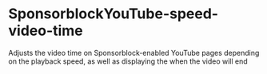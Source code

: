 # SponsorblockYouTube-speed-video-time
Adjusts the video time on Sponsorblock-enabled YouTube pages depending on the playback speed, as well as displaying the when the video will end
